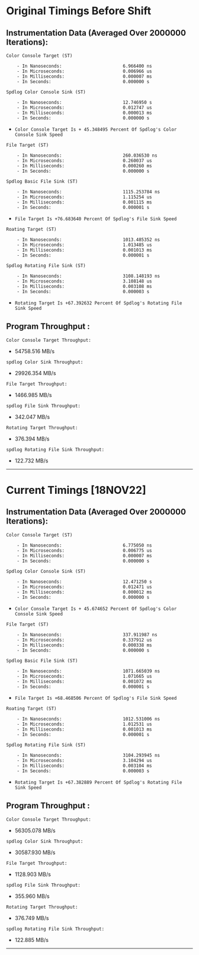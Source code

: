 

# Original Timings Before Shift

Instrumentation Data (Averaged Over 2000000 Iterations):
---------------------------------------------------------------------------------------


```Color Console Target (ST)```

        - In Nanoseconds:                       6.966400 ns
        - In Microseconds:                      0.006966 us
        - In Milliseconds:                      0.000007 ms
        - In Seconds:                           0.000000 s

```Spdlog Color Console Sink (ST)```

        - In Nanoseconds:                       12.746950 s
        - In Microseconds:                      0.012747 us
        - In Milliseconds:                      0.000013 ms
        - In Seconds:                           0.000000 s

- ```Color Console Target Is + 45.348495 Percent Of Spdlog's Color Console Sink Speed```

```File Target (ST)```

        - In Nanoseconds:                       260.036530 ns
        - In Microseconds:                      0.260037 us
        - In Milliseconds:                      0.000260 ms
        - In Seconds:                           0.000000 s

```Spdlog Basic File Sink (ST)```

        - In Nanoseconds:                       1115.253784 ns
        - In Microseconds:                      1.115254 us
        - In Milliseconds:                      0.001115 ms
        - In Seconds:                           0.000001 s

- ```File Target Is +76.683640 Percent Of Spdlog's File Sink Speed```

```Roating Target (ST)```

        - In Nanoseconds:                       1013.485352 ns
        - In Microseconds:                      1.013485 us
        - In Milliseconds:                      0.001013 ms
        - In Seconds:                           0.000001 s

```Spdlog Rotating File Sink (ST)```

        - In Nanoseconds:                       3108.148193 ns
        - In Microseconds:                      3.108148 us
        - In Milliseconds:                      0.003108 ms
        - In Seconds:                           0.000003 s

- ```Rotating Target Is +67.392632 Percent Of Spdlog's Rotating File Sink Speed```


## Program Throughput :

```Color Console Target Throughput:```

 - 54758.516 MB/s

```spdlog Color Sink Throughput:```

 - 29926.354 MB/s

```File Target Throughput:```

 - 1466.985 MB/s

```spdlog File Sink Throughput:```

 - 342.047 MB/s

```Rotating Target Throughput:```

 - 376.394 MB/s

```spdlog Rotating File Sink Throughput:```

 - 122.732 MB/s

***************************************************************************************


# Current Timings [18NOV22]

 Instrumentation Data (Averaged Over 2000000 Iterations): 
---------------------------------------------------------------------------------------

```Color Console Target (ST)```

        - In Nanoseconds:                       6.775050 ns
        - In Microseconds:                      0.006775 us
        - In Milliseconds:                      0.000007 ms
        - In Seconds:                           0.000000 s

```Spdlog Color Console Sink (ST)```

        - In Nanoseconds:                       12.471250 s
        - In Microseconds:                      0.012471 us
        - In Milliseconds:                      0.000012 ms
        - In Seconds:                           0.000000 s

- ```Color Console Target Is + 45.674652 Percent Of Spdlog's Color Console Sink Speed```

```File Target (ST)```

        - In Nanoseconds:                       337.911987 ns
        - In Microseconds:                      0.337912 us
        - In Milliseconds:                      0.000338 ms
        - In Seconds:                           0.000000 s

```Spdlog Basic File Sink (ST)```

        - In Nanoseconds:                       1071.665039 ns
        - In Microseconds:                      1.071665 us
        - In Milliseconds:                      0.001072 ms
        - In Seconds:                           0.000001 s

- ```File Target Is +68.468506 Percent Of Spdlog's File Sink Speed```

```Roating Target (ST)```

        - In Nanoseconds:                       1012.531006 ns
        - In Microseconds:                      1.012531 us
        - In Milliseconds:                      0.001013 ms
        - In Seconds:                           0.000001 s

```Spdlog Rotating File Sink (ST)```

        - In Nanoseconds:                       3104.293945 ns
        - In Microseconds:                      3.104294 us
        - In Milliseconds:                      0.003104 ms
        - In Seconds:                           0.000003 s

- ```Rotating Target Is +67.382889 Percent Of Spdlog's Rotating File Sink Speed```

## Program Throughput :

```Color Console Target Throughput:```
 - 56305.078 MB/s

```spdlog Color Sink Throughput:```
 - 30587.930 MB/s

```File Target Throughput:```
 - 1128.903 MB/s

```spdlog File Sink Throughput:```
 - 355.960 MB/s

```Rotating Target Throughput:```
 - 376.749 MB/s

```spdlog Rotating File Sink Throughput:```
 - 122.885 MB/s

***************************************************************************************